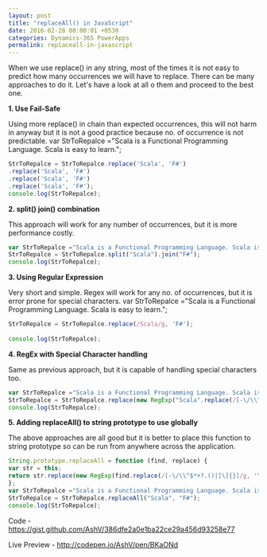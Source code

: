 ```yaml
---
layout: post
title: "replaceAll() in JavaScript"
date: 2016-02-28 00:00:01 +0530
categories: Dynamics-365 PowerApps
permalink: replaceall-in-javascript
---
```


When we use replace() in any string, most of the times it is not easy to predict how many occurrences we will have to replace. There can be many approaches to do it. Let's have a look at all o them and proceed to the best one.

**1. Use Fail-Safe**

Using more replace() in chain than expected occurrences, this will not harm in anyway but it is not a good practice because no. of occurrence is not predictable.
var StrToRepalce ="Scala is a Functional Programming Language. Scala is easy to learn.";  
  
```javascript  
StrToRepalce = StrToRepalce.replace('Scala', 'F#')  
.replace('Scala', 'F#')  
.replace('Scala', 'F#')  
.replace('Scala', 'F#');  
console.log(StrToRepalce);  
```

**2. split() join() combination**

This approach will work for any number of occurrences, but it is more performance costly.

```javascript
var StrToRepalce ="Scala is a Functional Programming Language. Scala is easy to learn.";  
StrToRepalce = StrToRepalce.split("Scala").join("F#");  
console.log(StrToRepalce);  
```

**3. Using Regular Expression**

Very short and simple. Regex will work for any no. of occurrences, but it is error prone for special characters.
var StrToRepalce ="Scala is a Functional Programming Language. Scala is easy to learn.";  
  
```javascript
StrToRepalce = StrToRepalce.replace(/Scala/g, 'F#');  
  
console.log(StrToRepalce);  
```

**4. RegEx with Special Character handling**

Same as previous approach, but it is capable of handling special characters too.

```javascript
var StrToRepalce ="Scala is a Functional Programming Language. Scala is easy to learn.";  
StrToRepalce = StrToRepalce.replace(new RegExp("Scala".replace(/[-\/\\^$*+?.()|[\]{}]/g, '\\$&'), 'g'), "F#");  
console.log(StrToRepalce);  
```

**5. Adding replaceAll() to string prototype to use globally**

The above approaches are all good but it is better to place this function to string prototype so can be run from anywhere across the application.

```javascript
String.prototype.replaceAll = function (find, replace) {  
var str = this;  
return str.replace(new RegExp(find.replace(/[-\/\\^$*+?.()|[\]{}]/g, '\\$&'), 'g'), replace);  
};  
var StrToRepalce ="Scala is a Functional Programming Language. Scala is easy to learn.";  
StrToRepalce = StrToRepalce.replaceAll("Scala", "F#");  
console.log(StrToRepalce);  
```

Code - https://gist.github.com/AshV/386dfe2a0e1ba22ce29a456d93258e77 

Live Preview - http://codepen.io/AshV/pen/BKaONd
